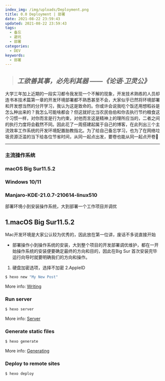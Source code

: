 ```yaml
---
index_img: /img/uploads/Deployment.png
title: 0.0 Deployment | 部署
date: 2021-08-22 23:59:43
updated: 2021-08-22 23:59:43
tags:
  - 备忘
  - 避坑
  - 部署
categories:
  - DEV
keywords:
  - 部署
---
```

> ## *工欲善其事，必先利其器                     ——《论语·卫灵公》*

大学三年加上近期的一段实习都令我发现一个不解的现象，开发技术熟练的人员却连书本技术篇第一章的开发环境部署都不熟悉甚至不会，大家似乎已然将环境部署和开发想当然的分开学习，我认为这是致命的。你或许会说我吃个饭还用想稻谷是怎么种出来的？我怎么可能啥都会？但这就好比当农民伯伯和你去执行节约粮食这个习惯一样，对你而言是行为约束，对他而言这是精神上的理所应当的，二者之间的执行力度将会截然不同。因此花了一周搭建起属于自己的博客，在此列出三个主流效率工作系统的开发环境配置胎教指北。为了给自己备忘学习，也为了在网络垃圾资源泛滥的当下给各位节省时间，从同一起点出发，要卷也能从同一起点开卷🤪

- - -

### 主流操作系统

### macOS Big Sur11.5.2

### Windows 10/11

### Manjaro-KDE-21.0.7-210614-linux510

部署环境小到安装操作系统，大到部署一个工作项目并调优

## 1.macOS Big Sur11.5.2

Mac开发环境是大家公认较为优秀的，因此放在第一位讲，废话不多说直接开始

* 部署操作小到操作系统的安装，大到整个项目的开发部署调优维护，都在一开始操作系统的安装便要确定最终的方向和目的，因此在Big Sur 首次安装完毕运行向导时就要明确我们的方向和操作。

1. 硬盘加密选项，选择不加密
2.AppleID

```bash
$ hexo new "My New Post"
```

More info: [Writing](https://hexo.io/docs/writing.html)

### Run server

```bash
$ hexo server
```

More info: [Server](https://hexo.io/docs/server.html)

### Generate static files

```bash
$ hexo generate
```

More info: [Generating](https://hexo.io/docs/generating.html)

### Deploy to remote sites

```bash
$ hexo deploy
```
